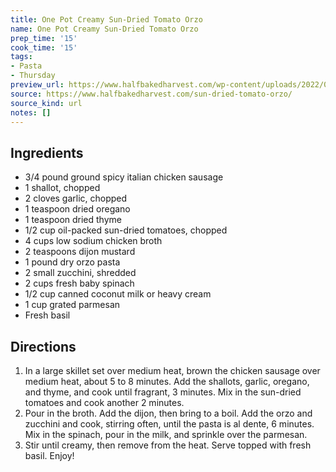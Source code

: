 ```yaml
---
title: One Pot Creamy Sun-Dried Tomato Orzo
name: One Pot Creamy Sun-Dried Tomato Orzo
prep_time: '15'
cook_time: '15'
tags:
- Pasta
- Thursday
preview_url: https://www.halfbakedharvest.com/wp-content/uploads/2022/09/One-Pot-Creamy-Sun-Dried-Tomato-Orzo-7.jpg
source: https://www.halfbakedharvest.com/sun-dried-tomato-orzo/
source_kind: url
notes: []
---
```


## Ingredients
- 3/4 pound ground spicy italian chicken sausage
- 1  shallot, chopped
- 2 cloves garlic, chopped
- 1 teaspoon dried oregano
- 1 teaspoon dried thyme
- 1/2 cup oil-packed sun-dried tomatoes, chopped
- 4 cups low sodium chicken broth
- 2 teaspoons dijon mustard
- 1 pound dry orzo pasta
- 2  small zucchini, shredded
- 2 cups fresh baby spinach
- 1/2 cup canned coconut milk or heavy cream
- 1 cup grated parmesan
- Fresh basil


## Directions
1. In a large skillet set over medium heat, brown the chicken sausage over medium heat, about 5 to 8 minutes. Add the shallots, garlic, oregano, and thyme, and cook until fragrant, 3 minutes. Mix in the sun-dried tomatoes and cook another 2 minutes.
2. Pour in the broth. Add the dijon, then bring to a boil. Add the orzo and zucchini and cook, stirring often, until the pasta is al dente, 6 minutes. Mix in the spinach, pour in the milk, and sprinkle over the parmesan.
3. Stir until creamy, then remove from the heat. Serve topped with fresh basil. Enjoy!
